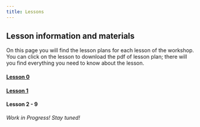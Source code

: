 ```yaml
---
title: Lessons
---
```


## Lesson information and materials
On this page you will find the lesson plans for each lesson of the workshop.
You can click on the lesson to download the pdf of lesson plan; there will you
find everything you need to know about the lesson.

#### [Lesson 0](https://www.computing-workshop.com/lessons/pdf/lp-0.pdf)

#### [Lesson 1](https://www.computing-workshop.com/lessons/pdf/lp-1.pdf)

#### Lesson 2 - 9
*Work in Progress! Stay tuned!*

<!---
Lesson descriptions rough draft

   **Computers:**

1. Taking part a computer, each components purpose
2. What happens when you turn your computer on?
3. Building the heirarchy: fundamental differences between OSs
4. Defining the boundry between OS and applications
5. What is a program?
6. How does downloading a file work? How do browserse work? 
7. How to manage your projects
8. Exploring the online community

   **Haskell:**

1. Basic calculations, getting familiar with Prelude
2. Basic types and values: Char, Int, Lists, Tuples, Maybe - Constructors
3. Types, type classes, kind
4. Functions: make your own functions
5. Functions: partial application, functions as values, modules
6. Functor, applicative, monad
7. Monads and the do block
8. review, problems, abstraction

   **Web dev:**

1. Breif history of web development
2. HTML, an introduction
3. CSS, an introduction
4. Combining the two and Java
5. Hakyll
6. What makes a beautiful website? 
7. Applying differnet website styles
8. Website work
--->
